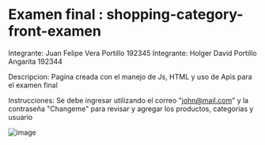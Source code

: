 # Examen final : shopping-category-front-examen
Integrante: Juan Felipe Vera Portillo 192345
Integrante: Holger David Portillo Angarita 192344

Descripcion:
Pagina creada con el manejo de Js, HTML y uso de Apis para el examen final

Instrucciones:
Se debe ingresar utilizando el correo "john@mail.com" y la contraseña "Changeme" para revisar y agregar los productos, categorias y usuario

![image](https://github.com/user-attachments/assets/91e3310d-e72c-468a-9e33-6038d458fcb7)

